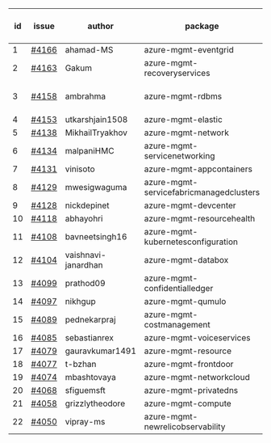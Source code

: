 | id | issue | author | package | assignee | bot advice | created date of issue | target release date | date from target |
| ------ | ------ | ------ | ------ | ------ | ------ | ------ | ------ | :-----: |
| 1 | [#4166](https://github.com/Azure/sdk-release-request/issues/4166) | ahamad-MS | azure-mgmt-eventgrid | Wzb123456789 |  | 05-16 | 06-23 |  |
| 2 | [#4163](https://github.com/Azure/sdk-release-request/issues/4163) | Gakum | azure-mgmt-recoveryservices | Wzb123456789 |  | 05-14 | 05-26 |  |
| 3 | [#4158](https://github.com/Azure/sdk-release-request/issues/4158) | ambrahma | azure-mgmt-rdbms | Wzb123456789 | Attention to inconsistent tag MultiAPI | 05-11 | 05-26 |  |
| 4 | [#4153](https://github.com/Azure/sdk-release-request/issues/4153) | utkarshjain1508 | azure-mgmt-elastic | Wzb123456789 |  | 05-11 | 05-26 |  |
| 5 | [#4138](https://github.com/Azure/sdk-release-request/issues/4138) | MikhailTryakhov | azure-mgmt-network | Wzb123456789 |  | 05-07 | 05-26 |  |
| 6 | [#4134](https://github.com/Azure/sdk-release-request/issues/4134) | malpaniHMC | azure-mgmt-servicenetworking | Wzb123456789 |  | 05-05 | 05-26 |  |
| 7 | [#4131](https://github.com/Azure/sdk-release-request/issues/4131) | vinisoto | azure-mgmt-appcontainers | Wzb123456789 |  | 05-05 | 05-26 |  |
| 8 | [#4129](https://github.com/Azure/sdk-release-request/issues/4129) | mwesigwaguma | azure-mgmt-servicefabricmanagedclusters | Wzb123456789 |  | 05-04 | 05-26 |  |
| 9 | [#4128](https://github.com/Azure/sdk-release-request/issues/4128) | nickdepinet | azure-mgmt-devcenter | Wzb123456789 | FirstGA | 05-04 | 05-26 |  |
| 10 | [#4118](https://github.com/Azure/sdk-release-request/issues/4118) | abhayohri | azure-mgmt-resourcehealth | Wzb123456789 |  | 05-01 | 05-26 |  |
| 11 | [#4108](https://github.com/Azure/sdk-release-request/issues/4108) | bavneetsingh16 | azure-mgmt-kubernetesconfiguration | Wzb123456789 |  | 04-28 | 05-26 |  |
| 12 | [#4104](https://github.com/Azure/sdk-release-request/issues/4104) | vaishnavi-janardhan | azure-mgmt-databox | Wzb123456789 |  | 04-27 | 05-26 |  |
| 13 | [#4099](https://github.com/Azure/sdk-release-request/issues/4099) | prathod09 | azure-mgmt-confidentialledger | Wzb123456789 |  | 04-26 | 05-26 |  |
| 14 | [#4097](https://github.com/Azure/sdk-release-request/issues/4097) | nikhgup | azure-mgmt-qumulo | Wzb123456789 | FirstGA | 04-26 | 05-26 |  |
| 15 | [#4089](https://github.com/Azure/sdk-release-request/issues/4089) | pednekarpraj | azure-mgmt-costmanagement | Wzb123456789 |  | 04-25 | 05-26 |  |
| 16 | [#4085](https://github.com/Azure/sdk-release-request/issues/4085) | sebastianrex | azure-mgmt-voiceservices | Wzb123456789 | FirstGA | 04-25 | 05-26 |  |
| 17 | [#4079](https://github.com/Azure/sdk-release-request/issues/4079) | gauravkumar1491 | azure-mgmt-resource | Wzb123456789 |  | 04-24 | 05-26 |  |
| 18 | [#4077](https://github.com/Azure/sdk-release-request/issues/4077) | t-bzhan | azure-mgmt-frontdoor | Wzb123456789 |  | 04-23 | 05-26 |  |
| 19 | [#4074](https://github.com/Azure/sdk-release-request/issues/4074) | mbashtovaya | azure-mgmt-networkcloud | Wzb123456789 |  | 04-21 | 05-26 |  |
| 20 | [#4068](https://github.com/Azure/sdk-release-request/issues/4068) | sfiguemsft | azure-mgmt-privatedns | Wzb123456789 |  | 04-20 | 05-26 |  |
| 21 | [#4058](https://github.com/Azure/sdk-release-request/issues/4058) | grizzlytheodore | azure-mgmt-compute | Wzb123456789 |  | 04-18 | 05-26 |  |
| 22 | [#4050](https://github.com/Azure/sdk-release-request/issues/4050) | vipray-ms | azure-mgmt-newrelicobservability | Wzb123456789 | FirstGA | 04-17 | 05-26 |  |
